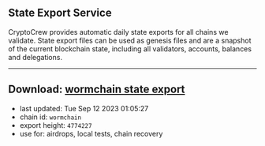 ## State Export Service
CryptoCrew provides automatic daily state exports for all chains we validate. State export files can be used as genesis files and are a snapshot of the current blockchain state, including all validators, accounts, balances and delegations.

---
**Download: [wormchain state export](https://dl.ccvalidators.com/SERVICE/wormchain/wormchain_export_4774227.json)**
---

- last updated: Tue Sep 12 2023 01:05:27
- chain id: `wormchain`
- export height: `4774227`
- use for: airdrops, local tests, chain recovery
